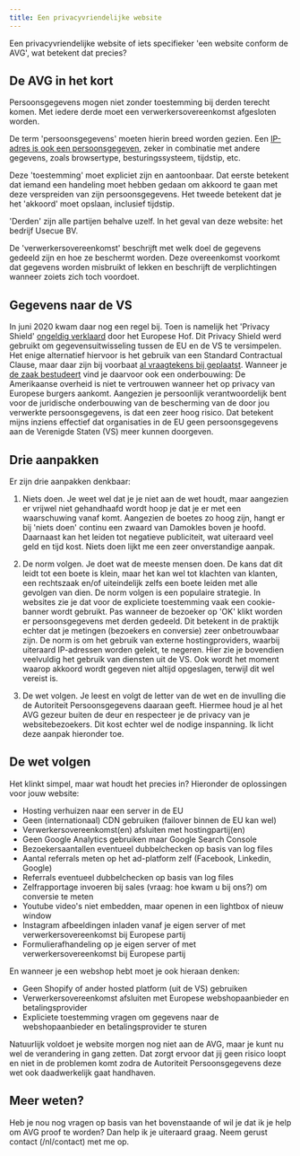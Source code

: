 ```yaml
---
title: Een privacyvriendelijke website
---
```


Een privacyvriendelijke website of iets specifieker 'een website conform de AVG', wat betekent dat precies? 

## De AVG in het kort

Persoonsgegevens mogen niet zonder toestemming bij derden terecht komen. Met iedere derde moet een verwerkersovereenkomst afgesloten worden.

De term 'persoonsgegevens' moeten hierin breed worden gezien. Een [IP-adres is ook een persoonsgegeven](https://ciberjuristen.nl/ip-adres-is-persoonsgegeven/), zeker in combinatie met andere gegevens, zoals browsertype, besturingssysteem, tijdstip, etc.

Deze 'toestemming' moet expliciet zijn en aantoonbaar. Dat eerste betekent dat iemand een handeling moet hebben gedaan om akkoord te gaan met deze verspreiden van zijn persoonsgegevens. Het tweede betekent dat je het 'akkoord' moet opslaan, inclusief tijdstip.

'Derden' zijn alle partijen behalve uzelf. In het geval van deze website: het bedrijf Usecue BV.

De 'verwerkersovereenkomst' beschrijft met welk doel de gegevens gedeeld zijn en hoe ze beschermt worden. Deze overeenkomst voorkomt dat gegevens worden misbruikt of lekken en beschrijft de verplichtingen wanneer zoiets zich toch voordoet.

## Gegevens naar de VS

In juni 2020 kwam daar nog een regel bij. Toen is namelijk het 'Privacy Shield' [ongeldig verklaard](https://autoriteitpersoonsgegevens.nl/nl/nieuws/privacy-shield-voor-doorgifte-naar-vs-ongeldig-verklaard) door het Europese Hof. Dit Privacy Shield werd gebruikt om gegevensuitwisseling tussen de EU en de VS te versimpelen. Het enige alternatief hiervoor is het gebruik van een Standard Contractual Clause, maar daar zijn bij voorbaat [al vraagtekens bij geplaatst](https://en.wikipedia.org/wiki/EU%E2%80%93US_Privacy_Shield). Wanneer je [de zaak bestudeert](/blog/privacy-shield-ongeldig-hoe-nu-verder) vind je daarvoor ook een onderbouwing: De Amerikaanse overheid is niet te vertrouwen wanneer het op privacy van Europese burgers aankomt. Aangezien je persoonlijk verantwoordelijk bent voor de juridische onderbouwing van de bescherming van de door jou verwerkte persoonsgegevens, is dat een zeer hoog risico. Dat betekent mijns inziens effectief dat organisaties in de EU geen persoonsgegevens aan de Verenigde Staten (VS) meer kunnen doorgeven.

## Drie aanpakken

Er zijn drie aanpakken denkbaar:

1. Niets doen. Je weet wel dat je je niet aan de wet houdt, maar aangezien er vrijwel niet gehandhaafd wordt hoop je dat je er met een waarschuwing vanaf komt. Aangezien de boetes zo hoog zijn, hangt er bij 'niets doen' continu een zwaard van Damokles boven je hoofd. Daarnaast kan het leiden tot negatieve publiciteit, wat uiteraard veel geld en tijd kost. Niets doen lijkt me een zeer onverstandige aanpak.

2. De norm volgen. Je doet wat de meeste mensen doen. De kans dat dit leidt tot een boete is klein, maar het kan wel tot klachten van klanten, een rechtszaak en/of uiteindelijk zelfs een boete leiden met alle gevolgen van dien. De norm volgen is een populaire strategie. In websites zie je dat voor de expliciete toestemming vaak een cookie-banner wordt gebruikt. Pas wanneer de bezoeker op 'OK' klikt worden er persoonsgegevens met derden gedeeld. Dit betekent in de praktijk echter dat je metingen (bezoekers en conversie) zeer onbetrouwbaar zijn. De norm is om het gebruik van externe hostingproviders, waarbij uiteraard IP-adressen worden gelekt, te negeren. Hier zie je bovendien veelvuldig het gebruik van diensten uit de VS. Ook wordt het moment waarop akkoord wordt gegeven niet altijd opgeslagen, terwijl dit wel vereist is.

3. De wet volgen. Je leest en volgt de letter van de wet en de invulling die de Autoriteit Persoonsgegevens daaraan geeft. Hiermee houd je al het AVG gezeur buiten de deur en respecteer je de privacy van je websitebezoekers. Dit kost echter wel de nodige inspanning. Ik licht deze aanpak hieronder toe.

## De wet volgen

Het klinkt simpel, maar wat houdt het precies in? Hieronder de oplossingen voor jouw website:

- Hosting verhuizen naar een server in de EU
- Geen (internationaal) CDN gebruiken (failover binnen de EU kan wel)
- Verwerkersovereenkomst(en) afsluiten met hostingpartij(en)
- Geen Google Analytics gebruiken maar Google Search Console
- Bezoekersaantallen eventueel dubbelchecken op basis van log files
- Aantal referrals meten op het ad-platform zelf (Facebook, Linkedin, Google)
- Referrals eventueel dubbelchecken op basis van log files
- Zelfrapportage invoeren bij sales (vraag: hoe kwam u bij ons?) om conversie te meten
- Youtube video's niet embedden, maar openen in een lightbox of nieuw window
- Instagram afbeeldingen inladen vanaf je eigen server of met verwerkersovereenkomst bij Europese partij
- Formulierafhandeling op je eigen server of met verwerkersovereenkomst bij Europese partij

En wanneer je een webshop hebt moet je ook hieraan denken:

- Geen Shopify of ander hosted platform (uit de VS) gebruiken
- Verwerkersovereenkomst afsluiten met Europese webshopaanbieder en betalingsprovider
- Expliciete toestemming vragen om gegevens naar de webshopaanbieder en betalingsprovider te sturen

Natuurlijk voldoet je website morgen nog niet aan de AVG, maar je kunt nu wel de verandering in gang zetten. Dat zorgt ervoor dat jij geen risico loopt en niet in de problemen komt zodra de Autoriteit Persoonsgegevens deze wet ook daadwerkelijk gaat handhaven.

## Meer weten?

Heb je nou nog vragen op basis van het bovenstaande of wil je dat ik je help om AVG proof te worden? Dan help ik je uiteraard graag. Neem gerust contact (/nl/contact) met me op.